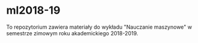 # ml2018-19

To repozytorium zawiera materiały do wykładu "Nauczanie maszynowe" w semestrze zimowym roku akademickiego 2018-2019.
